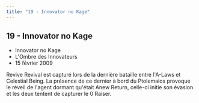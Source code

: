 ```yaml
---
title: "19 - Innovator no Kage"
---
```


19 - Innovator no Kage
----------------------

* Innovator no Kage
* L'Ombre des Innovateurs
* 15 février 2009


Revive Revival est capturé lors de la dernière bataille entre l'A-Laws et Celestial Being. La présence de ce dernier à bord du Ptolemaios provoque le réveil de l'agent dormant qu'était Anew Return, celle-ci initie son évasion et les deux tentent de capturer le 0 Raiser.


